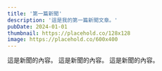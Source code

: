```yaml
---
title: '第一篇新聞'
description: '這是我的第一篇新聞文章。'
pubDate: 2024-01-01
thumbnail: https://placehold.co/128x128
image: https://placehold.co/600x400
---
```


這是新聞的內容。
這是新聞的內容。
這是新聞的內容。

